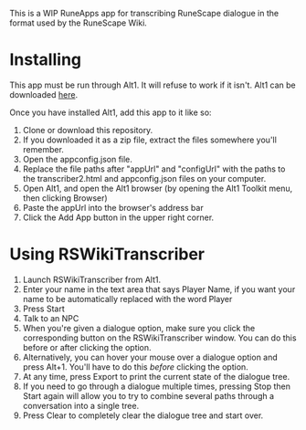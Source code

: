 This is a WIP RuneApps app for transcribing RuneScape dialogue in the format used by the RuneScape Wiki.

# Installing

This app must be run through Alt1. It will refuse to work if it isn't. Alt1 can be downloaded [here](https://runeapps.org).

Once you have installed Alt1, add this app to it like so:

1. Clone or download this repository.
1. If you downloaded it as a zip file, extract the files somewhere you'll remember.
1. Open the appconfig.json file.
1. Replace the file paths after "appUrl" and "configUrl" with the paths to the transcriber2.html and appconfig.json files on your computer.
1. Open Alt1, and open the Alt1 browser (by opening the Alt1 Toolkit menu, then clicking Browser)
1. Paste the appUrl into the browser's address bar
1. Click the Add App button in the upper right corner.

# Using RSWikiTranscriber

1. Launch RSWikiTranscriber from Alt1.
1. Enter your name in the text area that says Player Name, if you want your name to be automatically replaced with the word Player
1. Press Start
1. Talk to an NPC
1. When you're given a dialogue option, make sure you click the corresponding button on the RSWikiTranscriber window. You can do this before or after clicking the option.
 1. Alternatively, you can hover your mouse over a dialogue option and press Alt+1. You'll have to do this *before* clicking the option.
1. At any time, press Export to print the current state of the dialogue tree.
1. If you need to go through a dialogue multiple times, pressing Stop then Start again will allow you to try to combine several paths through a conversation into a single tree.
1. Press Clear to completely clear the dialogue tree and start over.